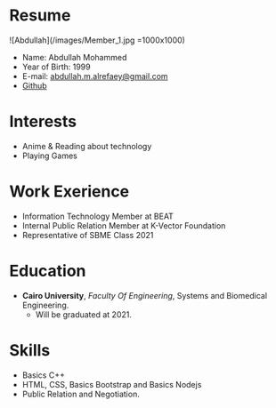 # Resume

![Abdullah](/images/Member_1.jpg =1000x1000)

* Name: Abdullah Mohammed
* Year of Birth: 1999
* E-mail: abdullah.m.alrefaey@gmail.com
* [Github](https://github.com/Abdullah-Alrefaey)

# Interests

* Anime & Reading about technology
* Playing Games

# Work Exerience

* Information Technology Member at BEAT
* Internal Public Relation Member at K-Vector Foundation
* Representative of SBME Class 2021

# Education

* **Cairo University**, *Faculty Of Engineering*, Systems and Biomedical Engineering.
    * Will be graduated at 2021.

# Skills
* Basics C++
* HTML, CSS, Basics Bootstrap and Basics Nodejs
* Public Relation and Negotiation.